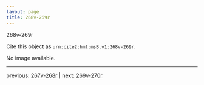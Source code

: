 ```yaml
---
layout: page
title: 268v-269r
---
```


268v-269r

Cite this object as `urn:cite2:hmt:msB.v1:268v-269r`.

No image available. 



---

previous: [267v-268r](../267v-268r/) | next: [269v-270r](../269v-270r/)